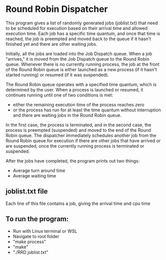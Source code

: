 # Round Robin Dispatcher

This program gives a list of randomly generated jobs (joblist.txt) that need to be scheduled for execution based on their arrival time and allowed execution time. Each job has a specific time quantum, and once that time is reached, the job is preempted and moved back to the queue if it hasn't finished yet and there are other waiting jobs.

Initially, all the jobs are loaded into the Job Dispatch queue. When a job "arrives," it is moved from the Job Dispatch queue to the Round Robin queue. Whenever there is no currently running process, the job at the front of the Round Robin queue is either launched as a new process (if it hasn't started running) or resumed (if it was suspended).

The Round Robin queue operates with a specified time quantum, which is determined by the user. When a process is launched or resumed, it continues running until one of two conditions is met: 
- either the remaining execution time of the process reaches zero
- or the process has run for at least the time quantum without interruption and there are waiting jobs in the Round Robin queue.

In the first case, the process is terminated, and in the second case, the process is preempted (suspended) and moved to the end of the Round Robin queue. The dispatcher immediately schedules another job from the Round Robin queue for execution if there are other jobs that have arrived or are suspended, once the currently running process is terminated or suspended.

After the jobs have completed, the program prints out two things:
- Average turn around time
- Average waiting time

## joblist.txt file
Each line of this file contains a job, giving the arrival time and cpu time



## To run the program:
- Run with Linux terminal or WSL
- Navigate to root folder
- "make process"
- "make"
- "./RRD joblist.txt"
